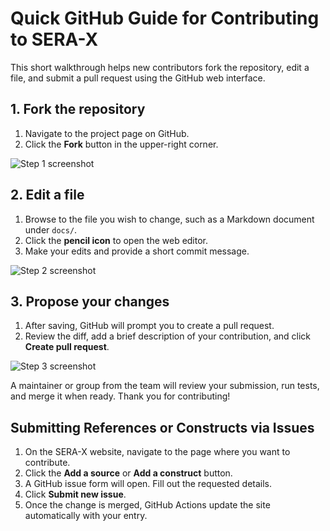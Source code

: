 # Quick GitHub Guide for Contributing to SERA-X

This short walkthrough helps new contributors fork the repository, edit a file, and submit a pull request using the GitHub web interface.

## 1. Fork the repository

1. Navigate to the project page on GitHub.
2. Click the **Fork** button in the upper-right corner.

![Step 1 screenshot](assets/images/step1.png)

## 2. Edit a file

1. Browse to the file you wish to change, such as a Markdown document under `docs/`.
2. Click the **pencil icon** to open the web editor.
3. Make your edits and provide a short commit message.

![Step 2 screenshot](assets/images/step2.png)

## 3. Propose your changes

1. After saving, GitHub will prompt you to create a pull request.
2. Review the diff, add a brief description of your contribution, and click **Create pull request**.

![Step 3 screenshot](assets/images/step3.png)

A maintainer or group from the team will review your submission, run tests, and merge it when ready. Thank you for contributing!

## Submitting References or Constructs via Issues

1. On the SERA-X website, navigate to the page where you want to contribute.
2. Click the **Add a source** or **Add a construct** button.
3. A GitHub issue form will open. Fill out the requested details.
4. Click **Submit new issue**.
5. Once the change is merged, GitHub Actions update the site automatically with your entry.
